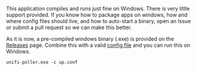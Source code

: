 This application compiles and runs just fine on Windows. There is very little support provided. If you know how to package apps on windows, how and where config files should live, and how to auto-start a binary, open an Issue or submit a pull request so we can make this better.

As it is now, a pre-compiled windows binary (.exe) is provided on the [Releases](https://github.com/davidnewhall/unifi-poller/releases) page. Combine this with a valid [config file](https://github.com/davidnewhall/unifi-poller/blob/master/examples/up.conf.example) and you can run this on Windows.

```shell
unifi-poller.exe -c up.conf
```